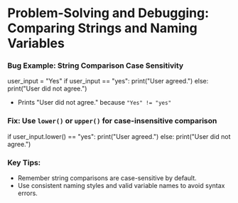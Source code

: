 # Problem-Solving and Debugging: Comparing Strings and Naming Variables

### Bug Example: String Comparison Case Sensitivity

user_input = "Yes"
if user_input == "yes":
print("User agreed.")
else:
print("User did not agree.")

- Prints "User did not agree." because `"Yes" != "yes"`

### Fix: Use `lower()` or `upper()` for case-insensitive comparison

if user_input.lower() == "yes":
print("User agreed.")
else:
print("User did not agree.")

### Key Tips:

- Remember string comparisons are case-sensitive by default.
- Use consistent naming styles and valid variable names to avoid syntax errors.
